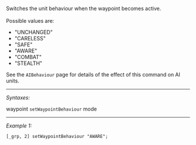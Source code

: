 Switches the unit behaviour when the waypoint becomes active.
<br>
<br>
Possible values are:
* "UNCHANGED"
* "CARELESS"
* "SAFE"
* "AWARE"
* "COMBAT"
* "STEALTH"

See the `AIBehaviour` page for details of the effect of this command on AI units.


---
*Syntaxes:*

waypoint `setWaypointBehaviour` mode

---
*Example 1:*

```sqf
[_grp, 2] setWaypointBehaviour "AWARE";
```